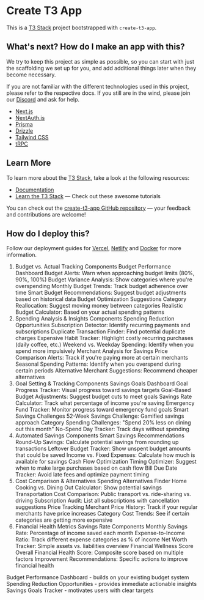 # Create T3 App

This is a [T3 Stack](https://create.t3.gg/) project bootstrapped with `create-t3-app`.

## What's next? How do I make an app with this?

We try to keep this project as simple as possible, so you can start with just the scaffolding we set up for you, and add additional things later when they become necessary.

If you are not familiar with the different technologies used in this project, please refer to the respective docs. If you still are in the wind, please join our [Discord](https://t3.gg/discord) and ask for help.

- [Next.js](https://nextjs.org)
- [NextAuth.js](https://next-auth.js.org)
- [Prisma](https://prisma.io)
- [Drizzle](https://orm.drizzle.team)
- [Tailwind CSS](https://tailwindcss.com)
- [tRPC](https://trpc.io)

## Learn More

To learn more about the [T3 Stack](https://create.t3.gg/), take a look at the following resources:

- [Documentation](https://create.t3.gg/)
- [Learn the T3 Stack](https://create.t3.gg/en/faq#what-learning-resources-are-currently-available) — Check out these awesome tutorials

You can check out the [create-t3-app GitHub repository](https://github.com/t3-oss/create-t3-app) — your feedback and contributions are welcome!

## How do I deploy this?

Follow our deployment guides for [Vercel](https://create.t3.gg/en/deployment/vercel), [Netlify](https://create.t3.gg/en/deployment/netlify) and [Docker](https://create.t3.gg/en/deployment/docker) for more information.


1. Budget vs. Actual Tracking Components
Budget Performance Dashboard
Budget Alerts: Warn when approaching budget limits (80%, 90%, 100%)
Budget Variance Analysis: Show categories where you're overspending
Monthly Budget Trends: Track budget adherence over time
Smart Budget Recommendations: Suggest budget adjustments based on historical data
Budget Optimization Suggestions
Category Reallocation: Suggest moving money between categories
Realistic Budget Calculator: Based on your actual spending patterns
2. Spending Analysis & Insights Components
Spending Reduction Opportunities
Subscription Detector: Identify recurring payments and subscriptions
Duplicate Transaction Finder: Find potential duplicate charges
Expensive Habit Tracker: Highlight costly recurring purchases (daily coffee, etc.)
Weekend vs. Weekday Spending: Identify when you spend more impulsively
Merchant Analysis for Savings
Price Comparison Alerts: Track if you're paying more at certain merchants
Seasonal Spending Patterns: Identify when you overspend during certain periods
Alternative Merchant Suggestions: Recommend cheaper alternatives
3. Goal Setting & Tracking Components
Savings Goals Dashboard
Goal Progress Tracker: Visual progress toward savings targets
Goal-Based Budget Adjustments: Suggest budget cuts to meet goals
Savings Rate Calculator: Track what percentage of income you're saving
Emergency Fund Tracker: Monitor progress toward emergency fund goals
Smart Savings Challenges
52-Week Savings Challenge: Gamified savings approach
Category Spending Challenges: "Spend 20% less on dining out this month"
No-Spend Day Tracker: Track days without spending
4. Automated Savings Components
Smart Savings Recommendations
Round-Up Savings: Calculate potential savings from rounding up transactions
Leftover Budget Tracker: Show unspent budget amounts that could be saved
Income vs. Fixed Expenses: Calculate how much is available for savings
Cash Flow Optimization
Timing Optimizer: Suggest when to make large purchases based on cash flow
Bill Due Date Tracker: Avoid late fees and optimize payment timing
5. Cost Comparison & Alternatives
Spending Alternatives Finder
Home Cooking vs. Dining Out Calculator: Show potential savings
Transportation Cost Comparison: Public transport vs. ride-sharing vs. driving
Subscription Audit: List all subscriptions with cancellation suggestions
Price Tracking
Merchant Price History: Track if your regular merchants have price increases
Category Cost Trends: See if certain categories are getting more expensive
6. Financial Health Metrics
Savings Rate Components
Monthly Savings Rate: Percentage of income saved each month
Expense-to-Income Ratio: Track different expense categories as % of income
Net Worth Tracker: Simple assets vs. liabilities overview
Financial Wellness Score
Overall Financial Health Score: Composite score based on multiple factors
Improvement Recommendations: Specific actions to improve financial health

Budget Performance Dashboard - builds on your existing budget system
Spending Reduction Opportunities - provides immediate actionable insights
Savings Goals Tracker - motivates users with clear targets